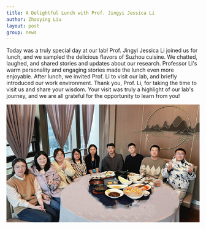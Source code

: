 ```yaml
---
title: A Delightful Lunch with Prof. Jingyi Jessica Li
author: Zhaoying Liu
layout: post
group: news
---
```

Today was a truly special day at our lab! Prof. Jingyi Jessica Li joined us for lunch, and we sampled the delicious flavors of Suzhou cuisine. We chatted, laughed, and shared stories and updates about our research. Professor Li's warm personality and engaging stories made the lunch even more enjoyable. After lunch, we invited Prof. Li to visit our lab, and briefly introduced our work environment.
Thank you, Prof. Li, for taking the time to visit us and share your wisdom. Your visit was truly a highlight of our lab's journey, and we are all grateful for the opportunity to learn from you!

<img src="/static/img/news/lunch_with_jessica.jpg" alt="Congratulations!" class="img-responsive">
